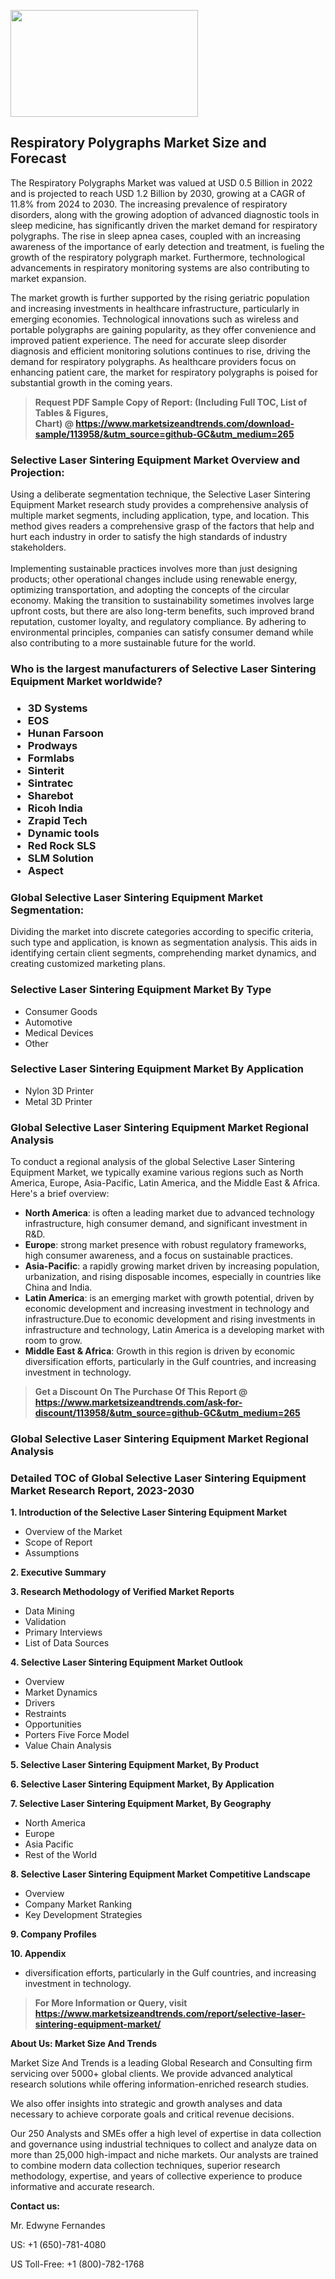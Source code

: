 <p><img class="alignnone size-medium wp-image-20088" src="https://ffe5etoiles.com/wp-content/uploads/2024/12/MST1-300x171.png" alt="" width="300" height="171" /></p><h2>Respiratory Polygraphs Market Size and Forecast</h2><p>The Respiratory Polygraphs Market was valued at USD 0.5 Billion in 2022 and is projected to reach USD 1.2 Billion by 2030, growing at a CAGR of 11.8% from 2024 to 2030. The increasing prevalence of respiratory disorders, along with the growing adoption of advanced diagnostic tools in sleep medicine, has significantly driven the market demand for respiratory polygraphs. The rise in sleep apnea cases, coupled with an increasing awareness of the importance of early detection and treatment, is fueling the growth of the respiratory polygraph market. Furthermore, technological advancements in respiratory monitoring systems are also contributing to market expansion.</p><p>The market growth is further supported by the rising geriatric population and increasing investments in healthcare infrastructure, particularly in emerging economies. Technological innovations such as wireless and portable polygraphs are gaining popularity, as they offer convenience and improved patient experience. The need for accurate sleep disorder diagnosis and efficient monitoring solutions continues to rise, driving the demand for respiratory polygraphs. As healthcare providers focus on enhancing patient care, the market for respiratory polygraphs is poised for substantial growth in the coming years.</p></p><blockquote id="" class=""><strong>Request PDF Sample Copy of Report: (Including Full TOC, List of Tables &amp; Figures, Chart)&nbsp;@&nbsp;<strong><a href="https://www.marketsizeandtrends.com/download-sample/113958/&utm_source=github-GC&utm_medium=265" target="_blank">https://www.marketsizeandtrends.com/download-sample/113958/&utm_source=github-GC&utm_medium=265</a></strong></strong></blockquote><h3 id="" class="">Selective Laser Sintering Equipment Market&nbsp;Overview and Projection:</h3><p id="" class="">Using a deliberate segmentation technique, the Selective Laser Sintering Equipment Market research study provides a comprehensive analysis of multiple market segments, including application, type, and location. This method gives readers a comprehensive grasp of the factors that help and hurt each industry in order to satisfy the high standards of industry stakeholders. <br /> <br />Implementing sustainable practices involves more than just designing products; other operational changes include using renewable energy, optimizing transportation, and adopting the concepts of the circular economy. Making the transition to sustainability sometimes involves large upfront costs, but there are also long-term benefits, such improved brand reputation, customer loyalty, and regulatory compliance. By adhering to environmental principles, companies can satisfy consumer demand while also contributing to a more sustainable future for the world.</p><h3 id="" class="">Who is the largest manufacturers of&nbsp;Selective Laser Sintering Equipment Market worldwide?</h3><h3 class=""><p><ul><li>3D Systems </li><li> EOS </li><li> Hunan Farsoon </li><li> Prodways </li><li> Formlabs </li><li> Sinterit </li><li> Sintratec </li><li> Sharebot </li><li> Ricoh India </li><li> Zrapid Tech </li><li> Dynamic tools </li><li> Red Rock SLS </li><li> SLM Solution </li><li> Aspect</li></ul></p></h3><h3 id="" class="">Global&nbsp;Selective Laser Sintering Equipment Market Segmentation:</h3><p id="" class="">Dividing the market into discrete categories according to specific criteria, such type and application, is known as segmentation analysis. This aids in identifying certain client segments, comprehending market dynamics, and creating customized marketing plans.</p><h3 id="" class="">Selective Laser Sintering Equipment Market&nbsp;By Type</h3><p><p><ul><li>Consumer Goods </li><li> Automotive </li><li> Medical Devices </li><li> Other</p></li></ul></p></p><h3 id="" class="">Selective Laser Sintering Equipment Market&nbsp;By Application</h3><p class=""><p><ul><li>Nylon 3D Printer </li><li> Metal 3D Printer</li></ul></p></p><h3 id="" class="">Global Selective Laser Sintering Equipment Market Regional Analysis</h3><p id="" class="">To conduct a regional analysis of the global Selective Laser Sintering Equipment Market, we typically examine various regions such as North America, Europe, Asia-Pacific, Latin America, and the Middle East &amp; Africa. Here's a brief overview:</p><ul><li><strong>North America</strong>: is often a leading market due to advanced technology infrastructure, high consumer demand, and significant investment in R&amp;D.</li><li><strong>Europe</strong>: strong market presence with robust regulatory frameworks, high consumer awareness, and a focus on sustainable practices.</li><li><strong>Asia-Pacific</strong>: a rapidly growing market driven by increasing population, urbanization, and rising disposable incomes, especially in countries like China and India.</li><li><strong>Latin America</strong>: is an emerging market with growth potential, driven by economic development and increasing investment in technology and infrastructure.Due to economic development and rising investments in infrastructure and technology, Latin America is a developing market with room to grow.</li><li><strong>Middle East &amp; Africa</strong>: Growth in this region is driven by economic diversification efforts, particularly in the Gulf countries, and increasing investment in technology.</li></ul><blockquote id="" class=""><strong>Get a Discount On The Purchase Of This Report @ <strong><a href="https://www.marketsizeandtrends.com/ask-for-discount/113958/&utm_source=github-GC&utm_medium=265" target="_blank">https://www.marketsizeandtrends.com/ask-for-discount/113958/&utm_source=github-GC&utm_medium=265</a></strong></strong></blockquote><h3 id="" class="">Global Selective Laser Sintering Equipment Market Regional Analysis</h3><h3 id="" class="">Detailed TOC of Global Selective Laser Sintering Equipment Market Research Report, 2023-2030</h3><p id="" class=""><strong>1. Introduction of the Selective Laser Sintering Equipment Market</strong></p><ul><li>Overview of the Market</li><li>Scope of Report</li><li>Assumptions</li></ul><p id="" class=""><strong>2. Executive Summary</strong></p><p id="" class=""><strong>3. Research Methodology of Verified Market Reports</strong></p><ul><li>Data Mining</li><li>Validation</li><li>Primary Interviews</li><li>List of Data Sources</li></ul><p id="" class=""><strong>4. Selective Laser Sintering Equipment Market Outlook</strong></p><ul><li>Overview</li><li>Market Dynamics</li><li>Drivers</li><li>Restraints</li><li>Opportunities</li><li>Porters Five Force Model</li><li>Value Chain Analysis</li></ul><p id="" class=""><strong>5. Selective Laser Sintering Equipment Market, By Product</strong></p><p id="" class=""><strong>6. Selective Laser Sintering Equipment Market, By Application</strong></p><p id="" class=""><strong>7. Selective Laser Sintering Equipment Market, By Geography</strong></p><ul><li>North America</li><li>Europe</li><li>Asia Pacific</li><li>Rest of the World</li></ul><p id="" class=""><strong>8. Selective Laser Sintering Equipment Market Competitive Landscape</strong></p><ul><li>Overview</li><li>Company Market Ranking</li><li>Key Development Strategies</li></ul><p id="" class=""><strong>9. Company Profiles</strong></p><p id="" class=""><strong>10. Appendix</strong></p><ul><li>diversification efforts, particularly in the Gulf countries, and increasing investment in technology.</li></ul><blockquote id="" class=""><strong>For More Information or Query, visit <strong><strong><a href="https://www.marketsizeandtrends.com/report/selective-laser-sintering-equipment-market/" target="_blank">https://www.marketsizeandtrends.com/report/selective-laser-sintering-equipment-market/</a></strong></strong></strong></blockquote><p id="" class=""><strong>About Us: Market Size And Trends</strong></p><p id="" class="">Market Size And Trends is a leading Global Research and Consulting firm servicing over 5000+ global clients. We provide advanced analytical research solutions while offering information-enriched research studies.</p><p id="" class="">We also offer insights into strategic and growth analyses and data necessary to achieve corporate goals and critical revenue decisions.</p><p id="" class="">Our 250 Analysts and SMEs offer a high level of expertise in data collection and governance using industrial techniques to collect and analyze data on more than 25,000 high-impact and niche markets. Our analysts are trained to combine modern data collection techniques, superior research methodology, expertise, and years of collective experience to produce informative and accurate research.</p><p id="" class=""><strong>Contact us:</strong></p><p id="" class="">Mr. Edwyne Fernandes</p><p id="" class="">US: +1 (650)-781-4080</p><p id="" class="">US Toll-Free: +1 (800)-782-1768</p>
